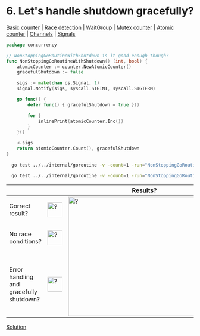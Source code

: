 # 6. Let's handle shutdown gracefully?

[Basic counter](counter/basic.md) | [Race detection](race/race.md) | [WaitGroup](../../internal/concurrency/sync/waitgroup/README.md) | [Mutex counter](counter/mutex.md) | [Atomic counter](counter/atomic.md) | [Channels](../../internal/concurrency/channel/README.md) | [Signals](../../internal/concurrency/signal/README.md)

```go
package concurrency

// NonStoppingGoRoutineWithShutdown is it good enough though?
func NonStoppingGoRoutineWithShutdown() (int, bool) {
	atomicCounter := counter.NewAtomicCounter()
	gracefulShutdown := false

	sigs := make(chan os.Signal, 1)
	signal.Notify(sigs, syscall.SIGINT, syscall.SIGTERM)

	go func() {
		defer func() { gracefulShutdown = true }()

		for {
			inlinePrint(atomicCounter.Inc())
		}
	}()

	<-sigs
	return atomicCounter.Count(), gracefulShutdown
}
```

```bash
  go test ../../internal/goroutine -v -count=1 -run="NonStoppingGoRoutineWithShutdown$" 
```

```bash
  go test ../../internal/goroutine -v -count=1 -run="NonStoppingGoRoutineWithShutdown$" -race 
```

<table>
<thead> 
  <tr> 
    <th colspan="3">Results?</th> 
  </tr>
</thead>
<tbody>
  <tr>
    <td>Correct result?</td>
    <td><img height="40" src="../images/question.svg" width="40" alt="?"/></td>
    <td rowspan="3"><img height="320" src="https://media.giphy.com/media/48YKCwrp4Kt8I/giphy.gif" width="568" alt="?"/></td>
  </tr> 
  <tr>
    <td>No race conditions?</td>
    <td><img height="40" src="../images/question.svg" width="40" alt="?"/></td> 
  </tr>
  <tr>
    <td>Error handling and gracefully shutdown?</td>
    <td><img height="40" src="../images/question.svg" width="40" alt="?"/></td>
  </tr>
</tbody>
</table> 

[Solution](example_6_solution.md)
